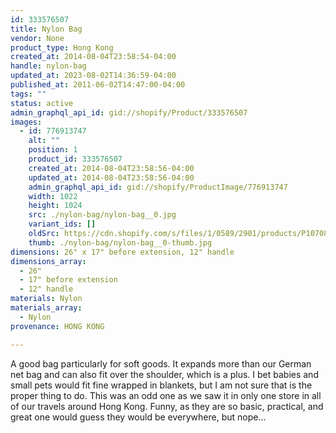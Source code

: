 ```yaml
---
id: 333576507
title: Nylon Bag
vendor: None
product_type: Hong Kong
created_at: 2014-08-04T23:58:54-04:00
handle: nylon-bag
updated_at: 2023-08-02T14:36:59-04:00
published_at: 2011-06-02T14:47:00-04:00
tags: ""
status: active
admin_graphql_api_id: gid://shopify/Product/333576507
images:
  - id: 776913747
    alt: ""
    position: 1
    product_id: 333576507
    created_at: 2014-08-04T23:58:56-04:00
    updated_at: 2014-08-04T23:58:56-04:00
    admin_graphql_api_id: gid://shopify/ProductImage/776913747
    width: 1022
    height: 1024
    src: ./nylon-bag/nylon-bag__0.jpg
    variant_ids: []
    oldSrc: https://cdn.shopify.com/s/files/1/0589/2901/products/P1070895.jpeg?v=1407211136
    thumb: ./nylon-bag/nylon-bag__0-thumb.jpg
dimensions: 26" x 17" before extension, 12" handle
dimensions_array:
  - 26"
  - 17" before extension
  - 12" handle
materials: Nylon
materials_array:
  - Nylon
provenance: HONG KONG

---
```


A good bag particularly for soft goods. It expands more than our German net bag and can also fit over the shoulder, which is a plus. I bet babies and small pets would fit fine wrapped in blankets, but I am not sure that is the proper thing to do. This was an odd one as we saw it in only one store in all of our travels around Hong Kong. Funny, as they are so basic, practical, and great one would guess they would be everywhere, but nope...